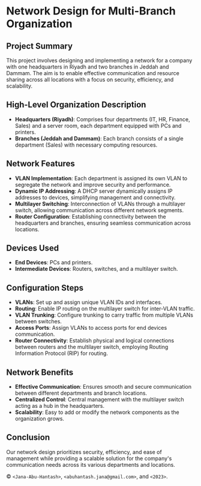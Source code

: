 # Network Design for Multi-Branch Organization

## Project Summary
This project involves designing and implementing a network for a company with one headquarters in Riyadh and two branches in Jeddah and Dammam. The aim is to enable effective communication and resource sharing across all locations with a focus on security, efficiency, and scalability.

## High-Level Organization Description
- **Headquarters (Riyadh)**: Comprises four departments (IT, HR, Finance, Sales) and a server room, each department equipped with PCs and printers.
- **Branches (Jeddah and Dammam)**: Each branch consists of a single department (Sales) with necessary computing resources.

## Network Features
- **VLAN Implementation**: Each department is assigned its own VLAN to segregate the network and improve security and performance.
- **Dynamic IP Addressing**: A DHCP server dynamically assigns IP addresses to devices, simplifying management and connectivity.
- **Multilayer Switching**: Interconnection of VLANs through a multilayer switch, allowing communication across different network segments.
- **Router Configuration**: Establishing connectivity between the headquarters and branches, ensuring seamless communication across locations.

## Devices Used
- **End Devices**: PCs and printers.
- **Intermediate Devices**: Routers, switches, and a multilayer switch.

## Configuration Steps
- **VLANs**: Set up and assign unique VLAN IDs and interfaces.
- **Routing**: Enable IP routing on the multilayer switch for inter-VLAN traffic.
- **VLAN Trunking**: Configure trunking to carry traffic from multiple VLANs between switches.
- **Access Ports**: Assign VLANs to access ports for end devices communication.
- **Router Connectivity**: Establish physical and logical connections between routers and the multilayer switch, employing Routing Information Protocol (RIP) for routing.

## Network Benefits
- **Effective Communication**: Ensures smooth and secure communication between different departments and branch locations.
- **Centralized Control**: Central management with the multilayer switch acting as a hub in the headquarters.
- **Scalability**: Easy to add or modify the network components as the organization grows.

## Conclusion
Our network design prioritizes security, efficiency, and ease of management while providing a scalable solution for the company's communication needs across its various departments and locations.

© `<Jana-Abu-Hantash>`, `<abuhantash.jana@gmail.com>`, and `<2023>`.
